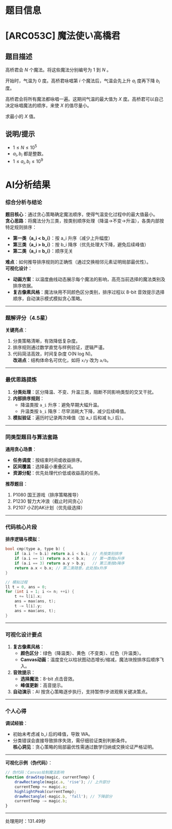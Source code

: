 # 题目信息

# [ARC053C] 魔法使い高橋君

## 题目描述

高桥君会 $N$ 个魔法。将这些魔法分别编号为 $1$ 到 $N$ 。

开始时，气温为 $0$ 度。高桥君咏唱第 $i$ 个魔法后，气温会先上升 $a_i$ 度再下降 $b_i$ 度。

高桥君会将所有魔法都咏唱一遍。这期间气温的最大值为 $X$ 度。高桥君可以自己决定咏唱魔法的顺序，来使 $X$ 的值尽量小。

求最小的 $X$ 值。

## 说明/提示

- $1 \le N \le 10^5$
- $a_i,b_i$ 都是整数。
- $1 \le a_i,b_i \le 10^9$

# AI分析结果



### 综合分析与结论

**题目核心**：通过贪心策略确定魔法顺序，使得气温变化过程中的最大值最小。  
**贪心思路**：将魔法分为三类，按类别顺序处理（降温→不变→升温），各类内部按特定规则排序：  
- **第一类（a_i < b_i）**：按 a_i 升序（减少上升幅度）  
- **第三类（a_i > b_i）**：按 b_i 降序（优先处理大下降，避免后续峰值）  
- **第二类（a_i = b_i）**：顺序无关  

**难点**：如何推导排序规则的正确性（通过交换相邻元素证明局部最优性）。  
**可视化设计**：  
- **动画方案**：以温度曲线动态展示每个魔法的影响，高亮当前选择的魔法类别及排序依据。  
- **复古像素风格**：魔法块用不同颜色区分类别，排序过程以 8-bit 音效提示选择顺序，自动演示模式模拟贪心策略。  

---

### 题解评分（4.5星）

**关键亮点**：  
1. 分类策略清晰，有效降低复杂度。  
2. 排序规则通过数学直觉与样例验证，逻辑严谨。  
3. 代码简洁高效，时间复杂度 O(N log N)。  
**改进点**：结构体命名可优化，如将 `x/y` 改为 `a/b`。  

---

### 最优思路提炼

1. **分类处理**：区分降温、不变、升温三类，阻断不同影响类型的交叉干扰。  
2. **内部排序规则**：  
   - 降温类按 `a_i` 升序：避免早期大幅升温。  
   - 升温类按 `b_i` 降序：尽早消耗大下降，减少后续峰值。  
3. **模拟验证**：遍历时记录两次峰值（加 a_i 后和减 b_i 后）。  

---

### 同类型题目与算法套路

**通用贪心场景**：  
- **任务调度**：按结束时间或收益排序。  
- **区间覆盖**：选择最小重叠区间。  
- **资源分配**：优先处理代价低或收益高的任务。  

**推荐题目**：  
1. P1080 国王游戏（排序策略推导）  
2. P1230 智力大冲浪（截止时间贪心）  
3. P2107 小Z的AK计划（优先级选择）  

---

### 代码核心片段

**排序逻辑与模拟**：
```cpp
bool cmp(type a, type b) {
    if (a.i != b.i) return a.i < b.i; // 先按类别排序
    if (a.i == 1) return a.x < b.x;   // 第一类按a升序
    if (a.i == 3) return a.y > b.y;   // 第三类按b降序
    return a.x < b.x; // 第二类随意，此处按a升序
}

// 模拟过程
ll t = 0, ans = 0;
for (int i = 1; i <= n; ++i) {
    t += l[i].x;
    ans = max(ans, t);
    t -= l[i].y;
    ans = max(ans, t);
}
```

---

### 可视化设计要点

1. **复古像素风格**：  
   - **颜色区分**：绿色（降温类）、黄色（不变类）、红色（升温类）。  
   - **Canvas动画**：温度变化以柱状图动态增长/缩减，魔法块按排序后顺序飞入。  
2. **音效提示**：  
   - **选择魔法**：8-bit 点击音效。  
   - **峰值更新**：高音提示。  
3. **自动演示**：AI 按贪心策略逐步执行，支持暂停/步进观察关键决策点。  

---

### 个人心得

**调试经验**：  
- 初始未考虑减 b_i 后的峰值，导致 WA。  
- 分类错误会直接导致排序失效，需仔细验证类别判断条件。  
**核心洞见**：贪心策略的局部最优性需通过数学归纳或交换论证严格证明。  

---

**可视化示例（伪代码）**：  
```javascript
// 伪代码：Canvas绘制魔法影响
function drawStep(magic, currentTemp) {
    drawRectangle(magic.a, 'rise'); // 上升部分
    currentTemp += magic.a;
    highlightPeak(currentTemp);
    drawRectangle(-magic.b, 'fall'); // 下降部分
    currentTemp -= magic.b;
}
```

---
处理用时：131.49秒